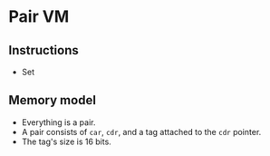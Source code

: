 # Pair VM

## Instructions

- Set

## Memory model

- Everything is a pair.
- A pair consists of `car`, `cdr`, and a tag attached to the `cdr` pointer.
- The tag's size is 16 bits.
